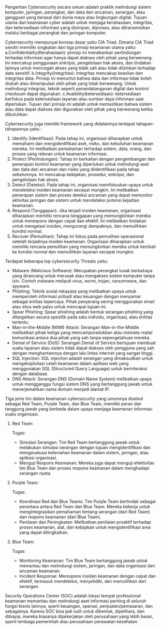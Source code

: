 Pengertian Cybersecurity secara umum adalah praktik melindungi sistem komputer, jaringan, perangkat, dan data dari ancaman, serangan, atau gangguan yang berasal dari dunia maya atau lingkungan digital. Tujuan utama dari keamanan cyber adalah untuk menjaga kerahasiaan, integritas, dan ketersediaan informasi yang disimpan, diproses, atau ditransmisikan melalui berbagai perangkat dan jaringan komputer.

Cybersecurity mempunyai konsep dasar yaitu CIA Triad. Dimana CIA Triad sendiri memiliki singkatan dari tiga prinsip keamanan utama yaitu: 
	a.Confidentiality(Kerahasiaan): prinsip ini menekankan perlindungan terhadap informasi agar hanya dapat diakses oleh pihak yang berwenang. Ini mencakup penggunaan enkripsi, pengelolaan hak akses, dan tindakan lainnya untuk mencegah akses yang tidak sah atau tidak diizinkan terhadap data sensitif.
	b.Integrity(integritas): integritas mencakup keaslian dan integritas data. Prinsip ini menuntut bahwa data dan informasi tidak boleh diubah atau dimanipulasi oleh pihak yang tidak berwenang. Untuk melindungi integrias, teknik seperti penandatanganan digital dan kontrol checksum dapat digunakan.
	c.Avaibility(ketersediaan): ketersediaan berfokus pada ketersediaan layanan atau sumber daya informasi saat diperlukan. Tujuan dari prinsip ini adalah untuk memastikan bahwa sistem atau data dapat diakses dan digunakan oleh pihak yang berwenang ketika dibutuhkan.

Cybersecurity juga memilki framework yang didalamnya terdapat tahapan-tahapannya yaitu :

1. Identify (Identifikasi): Pada tahap ini, organisasi diharapkan untuk memahami dan mengidentifikasi aset, risiko, dan kebutuhan keamanan mereka. Ini melibatkan pemahaman terhadap sistem, data, orang, dan proses yang relevan untuk keamanan informasi.
2. Protect (Perlindungan): Tahap ini berkaitan dengan pengembangan dan penerapan kontrol keamanan yang diperlukan untuk melindungi aset dan data dari ancaman dan risiko yang diidentifikasi pada tahap sebelumnya. Ini mencakup kebijakan, prosedur, enkripsi, dan pengelolaan hak akses.
3. Detect (Deteksi): Pada tahap ini, organisasi memfokuskan upaya untuk mendeteksi insiden keamanan secepat mungkin. Ini melibatkan penerapan sistem dan proses deteksi ancaman yang dapat memonitor aktivitas jaringan dan sistem untuk mendeteksi potensi kejadian keamanan.
4. Respond (Tanggapan): Jika terjadi insiden keamanan, organisasi diharapkan memiliki rencana tanggapan yang memungkinkan mereka untuk merespons dengan cepat dan efektif. Ini melibatkan tindakan untuk mengatasi insiden, mengurangi dampaknya, dan memulihkan kondisi normal.
5. Recover (Pemulihan): Tahap ini fokus pada pemulihan operasional setelah terjadinya insiden keamanan. Organisasi diharapkan untuk memiliki rencana pemulihan yang memungkinkan mereka untuk kembali ke kondisi normal dan memulihkan layanan secepat mungkin.

Terdapat beberapa top cybersecurity Threats yaitu:
	
 -	Malware (Malicious Software): Merupakan perangkat lunak berbahaya yang dirancang untuk merusak atau mengakses sistem komputer tanpa izin. Contoh malware meliputi virus, worm, trojan, ransomware, dan spyware.
 -	Phishing: Teknik sosial rekayasa yang melibatkan upaya untuk memperoleh informasi pribadi atau keuangan dengan menyamar sebagai entitas tepercaya. Pihak penyerang sering menggunakan email atau situs web palsu untuk mencapai tujuan ini.
 -	Spear Phishing: Spear phishing adalah bentuk serangan phishing yang ditargetkan secara spesifik pada satu individu, organisasi, atau entitas tertentu.
 -	Man-in-the-Middle (MitM) Attack: Serangan Man-in-the-Middle melibatkan pihak ketiga yang mencampuradukkan atau memata-matai komunikasi antara dua pihak yang sah tanpa sepengetahuan mereka.
 -	Denial of Service (DoS): Serangan Denial of Service bertujuan membuat suatu layanan atau sistem tidak dapat diakses oleh pengguna yang sah dengan menghantamnya dengan lalu lintas internet yang sangat tinggi.
 -	SQL Injection: SQL injection adalah serangan yang dimaksudkan untuk mengeksploitasi celah keamanan dalam aplikasi web yang menggunakan SQL (Structured Query Language) untuk berinteraksi dengan database.
 -	DNS Attack: Serangan DNS (Domain Name System) melibatkan upaya untuk mengganggu fungsi sistem DNS yang bertanggung jawab untuk menerjemahkan nama domain menjadi alamat IP.

Tiga jenis tim dalam keamanan cybersecurity yang umumnya disebut sebagai Red Team, Purple Team, dan Blue Team, memiliki peran dan tanggung jawab yang berbeda dalam upaya menjaga keamanan informasi suatu organisasi.
1.	Red Team:

  	Tugas:

  	-	Simulasi Serangan: Tim Red Team bertanggung jawab untuk melakukan simulasi serangan dengan tujuan mengidentifikasi dan mengevaluasi kelemahan keamanan dalam sistem, jaringan, atau aplikasi organisasi.
   	-	Menguji Respons Keamanan: Mereka juga dapat menguji efektivitas tim Blue Team dan proses respons keamanan dalam menghadapi serangan nyata.
3.	Purple Team:

  	Tugas:

  	-	Koordinasi Red dan Blue Teams: Tim Purple Team bertindak sebagai perantara antara Red Team dan Blue Team. Mereka bekerja untuk mengintegrasikan pemahaman tentang serangan (dari Red Team) dan respons keamanan (dari Blue Team).
   	-	Penilaian dan Peningkatan: Melibatkan penilaian proaktif terhadap proses keamanan, alat, dan kebijakan untuk mengidentifikasi area yang dapat ditingkatkan.
3.	Blue Team:

  	Tugas:

  	-	Monitoring Keamanan: Tim Blue Team bertanggung jawab untuk memantau dan melindungi sistem, jaringan, dan data organisasi dari ancaman keamanan.
   	-	Incident Response: Merespons insiden keamanan dengan cepat dan efektif, termasuk mendeteksi, menyelidiki, dan memulihkan dari serangan.

Security Operations Center (SOC) adalah lokasi tempat professional keamanan memantau dan melindungi aset informasi penting di seluruh fungsi bisnis lainnya, sperti keuangan, operasi, penjualan/pemasaran, dan sebagainya. Karena SOC bisa jadi sulit untuk dibentuk, dipelihara, dan dibiayai, mereka biasanya dipekerjakan oleh perusahaan yang lebih besar, sperti lembaga pemerintah atau perusahaan perawatan kesehatan
